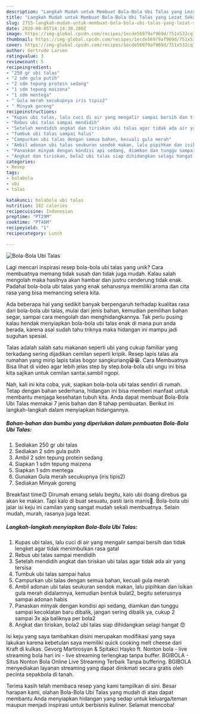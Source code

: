 ```yaml
---
description: "Langkah Mudah untuk Membuat Bola-Bola Ubi Talas yang Lezat Sekali"
title: "Langkah Mudah untuk Membuat Bola-Bola Ubi Talas yang Lezat Sekali"
slug: 2755-langkah-mudah-untuk-membuat-bola-bola-ubi-talas-yang-lezat-sekali
date: 2020-08-05T14:14:30.280Z
image: https://img-global.cpcdn.com/recipes/1ecde56979af969d/751x532cq70/bola-bola-ubi-talas-foto-resep-utama.jpg
thumbnail: https://img-global.cpcdn.com/recipes/1ecde56979af969d/751x532cq70/bola-bola-ubi-talas-foto-resep-utama.jpg
cover: https://img-global.cpcdn.com/recipes/1ecde56979af969d/751x532cq70/bola-bola-ubi-talas-foto-resep-utama.jpg
author: Gertrude Larson
ratingvalue: 3
reviewcount: 5
recipeingredient:
- "250 gr ubi talas"
- "2 sdm gula putih"
- "2 sdm tepung protein sedang"
- "1 sdm tepung maizena"
- "1 sdm mentega"
- " Gula merah secukupnya iris tipis2"
- " Minyak goreng"
recipeinstructions:
- "Kupas ubi talas, lalu cuci di air yang mengalir sampai bersih dan tidak lengket agar tidak menimbulkan rasa gatal"
- "Rebus ubi talas sampai mendidih"
- "Setelah mendidih angkat dan tiriskan ubi talas agar tidak ada air yang tersisa"
- "Tumbuk ubi talas sampai halus"
- "Campurkan ubi talas dengan semua bahan, kecuali gula merah"
- "Ambil adonan ubi talas seukuran sendok makan, lalu pipihkan dan isikan gula merah didalamnya, kemudian bentuk bulat2, begitu seterusnya sampai adonan habis"
- "Panaskan minyak dengan kondisi api sedang, diamkan dan tunggu sampai kecoklatan baru dibalik, jangan sering dibalik ya, cukup 2 sampai 3x aja baliknya per bola2"
- "Angkat dan tiriskan, bola2 ubi talas siap dihidangkan selagi hangat 😍"
categories:
- Resep
tags:
- bolabola
- ubi
- talas

katakunci: bolabola ubi talas 
nutrition: 182 calories
recipecuisine: Indonesian
preptime: "PT29M"
cooktime: "PT46M"
recipeyield: "1"
recipecategory: Lunch

---
```



![Bola-Bola Ubi Talas](https://img-global.cpcdn.com/recipes/1ecde56979af969d/751x532cq70/bola-bola-ubi-talas-foto-resep-utama.jpg)

Lagi mencari inspirasi resep bola-bola ubi talas yang unik? Cara membuatnya memang tidak susah dan tidak juga mudah. Kalau salah mengolah maka hasilnya akan hambar dan justru cenderung tidak enak. Padahal bola-bola ubi talas yang enak seharusnya memiliki aroma dan cita rasa yang bisa memancing selera kita.

Ada beberapa hal yang sedikit banyak berpengaruh terhadap kualitas rasa dari bola-bola ubi talas, mulai dari jenis bahan, kemudian pemilihan bahan segar, sampai cara mengolah dan menghidangkannya. Tak perlu pusing kalau hendak menyiapkan bola-bola ubi talas enak di mana pun anda berada, karena asal sudah tahu triknya maka hidangan ini mampu jadi suguhan spesial.

Talas adalah salah satu makanan seperti ubi yang cukup familiar yang terkadang sering dijadikan cemilan seperti kripik. Resep lapis talas ala rumahan yang mirip lapis talas bogor sangkuriang😁😁. Cara Membuatnya Bisa lihat di video agar lebih jelas step by step.bola-bola ubi ungu ini bisa kita sajikan untuk cemilan santai.sambil ngopi.


Nah, kali ini kita coba, yuk, siapkan bola-bola ubi talas sendiri di rumah. Tetap dengan bahan sederhana, hidangan ini bisa memberi manfaat untuk membantu menjaga kesehatan tubuh kita. Anda dapat membuat Bola-Bola Ubi Talas memakai 7 jenis bahan dan 8 tahap pembuatan. Berikut ini langkah-langkah dalam menyiapkan hidangannya.

<!--inarticleads1-->

##### Bahan-bahan dan bumbu yang diperlukan dalam pembuatan Bola-Bola Ubi Talas:

1. Sediakan 250 gr ubi talas
1. Sediakan 2 sdm gula putih
1. Ambil 2 sdm tepung protein sedang
1. Siapkan 1 sdm tepung maizena
1. Siapkan 1 sdm mentega
1. Gunakan  Gula merah secukupnya (iris tipis2)
1. Sediakan  Minyak goreng


Breakfast time😊 Dirumah emang selalu begitu, kalo ubi doang direbus ga akan ke makan. Tapi kalo di buat sesuatu, pasti laris manis🥰. Bola-bola ubi jalar isi keju ini camilan yang sangat mudah sekali membuatnya. Selain mudah, murah, rasanya juga lezat. 

<!--inarticleads2-->

##### Langkah-langkah menyiapkan Bola-Bola Ubi Talas:

1. Kupas ubi talas, lalu cuci di air yang mengalir sampai bersih dan tidak lengket agar tidak menimbulkan rasa gatal
1. Rebus ubi talas sampai mendidih
1. Setelah mendidih angkat dan tiriskan ubi talas agar tidak ada air yang tersisa
1. Tumbuk ubi talas sampai halus
1. Campurkan ubi talas dengan semua bahan, kecuali gula merah
1. Ambil adonan ubi talas seukuran sendok makan, lalu pipihkan dan isikan gula merah didalamnya, kemudian bentuk bulat2, begitu seterusnya sampai adonan habis
1. Panaskan minyak dengan kondisi api sedang, diamkan dan tunggu sampai kecoklatan baru dibalik, jangan sering dibalik ya, cukup 2 sampai 3x aja baliknya per bola2
1. Angkat dan tiriskan, bola2 ubi talas siap dihidangkan selagi hangat 😍


Isi keju yang saya tambahkan disini merupakan modifikasi yang saya lakukan karena kebetulan saya memiliki quick cooking melt cheese dari Kraft di kulkas. Gevorg Martirosyan &amp; Spitakci Hayko ft. Nonton bola - live streaming bola hari ini - live streaming terlengkap tanpa buffer. BGIBOLA - Situs Nonton Bola Online Live Streaming Terbaik Tanpa buffering. BGIBOLA menyediakan layanan streaming yang dapat dinikmati secara gratis oleh pecinta sepakbola di tanah. 

Terima kasih telah membaca resep yang kami tampilkan di sini. Besar harapan kami, olahan Bola-Bola Ubi Talas yang mudah di atas dapat membantu Anda menyiapkan hidangan yang sedap untuk keluarga/teman maupun menjadi inspirasi untuk berbisnis kuliner. Selamat mencoba!
